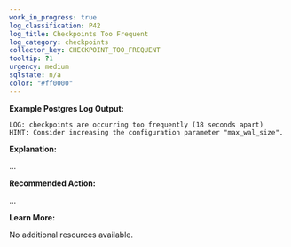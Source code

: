 ```yaml
---
work_in_progress: true
log_classification: P42
log_title: Checkpoints Too Frequent
log_category: checkpoints
collector_key: CHECKPOINT_TOO_FREQUENT
tooltip: ?1
urgency: medium
sqlstate: n/a
color: "#ff0000"
---
```


**Example Postgres Log Output:**

```
LOG: checkpoints are occurring too frequently (18 seconds apart)
HINT: Consider increasing the configuration parameter "max_wal_size".
```

**Explanation:**

...

**Recommended Action:**

...

**Learn More:**

No additional resources available.
